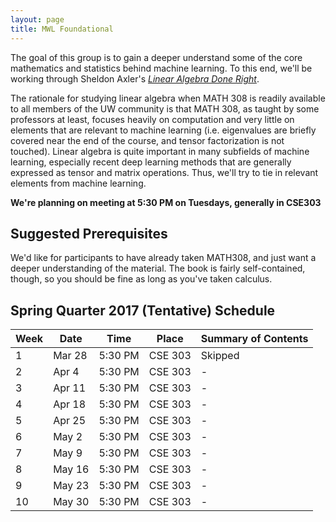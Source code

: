 ```yaml
---
layout: page
title: MWL Foundational
---
```


The goal of this group is to gain a deeper understand some of the core
mathematics and statistics behind machine learning. To this end, we'll be
working through Sheldon Axler's
[*Linear Algebra Done Right*](http://linear.axler.net/).

The rationale for studying linear algebra when MATH 308 is readily available 
to all members of the UW community is that MATH 308, as taught by some professors 
at least, focuses heavily on computation and very little on elements that are 
relevant to machine learning (i.e. eigenvalues are briefly covered near the end of 
the course, and tensor factorization is not touched). Linear algebra is quite 
important in many subfields of machine 
learning, especially recent deep learning methods that are generally expressed as 
tensor and matrix operations. Thus, we'll try to tie in relevant elements from machine 
learning.

**We're planning on meeting at 5:30 PM on Tuesdays, generally in CSE303**

## Suggested Prerequisites 
We'd like for participants to have already taken MATH308, and just want a deeper 
understanding of the material. The book is fairly self-contained, though, so
you should be fine as long as you've taken calculus.

## Spring Quarter 2017 (Tentative) Schedule

| Week | Date | Time | Place | Summary of Contents |
|------|------|------|-------|---------------------|
| 1 | Mar 28 | 5:30 PM | CSE 303 | Skipped |
| 2 | Apr 4 | 5:30 PM | CSE 303 | - |
| 3 | Apr 11 | 5:30 PM | CSE 303 | - |
| 4 | Apr 18 | 5:30 PM | CSE 303 | - |
| 5 | Apr 25 | 5:30 PM | CSE 303 | - |
| 6 | May 2 | 5:30 PM | CSE 303 | - |
| 7 | May 9 | 5:30 PM | CSE 303 | - |
| 8 | May 16 | 5:30 PM | CSE 303 | - |
| 9 | May 23 | 5:30 PM | CSE 303 | - |
| 10 | May 30 | 5:30 PM | CSE 303 | - |
